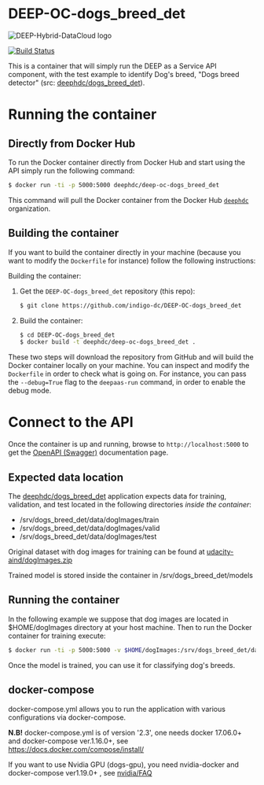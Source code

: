 DEEP-OC-dogs_breed_det
============================================

![DEEP-Hybrid-DataCloud logo](https://docs.deep-hybrid-datacloud.eu/en/latest/_static/logo.png)

[![Build Status](https://jenkins.indigo-datacloud.eu/buildStatus/icon?job=Pipeline-as-code/DEEP-OC-org/DEEP-OC-dogs_breed_det/master)](https://jenkins.indigo-datacloud.eu/job/Pipeline-as-code/job/DEEP-OC-org/job/DEEP-OC-dogs_breed_det/job/master/)

This is a container that will simply run the DEEP as a Service API component,
with the test example to identify Dog's breed, "Dogs breed detector" (src: [deephdc/dogs_breed_det](https://github.com/deephdc/dogs_breed_det)).


# Running the container

## Directly from Docker Hub

To run the Docker container directly from Docker Hub and start using the API
simply run the following command:

```bash
$ docker run -ti -p 5000:5000 deephdc/deep-oc-dogs_breed_det
```

This command will pull the Docker container from the Docker Hub
[`deephdc`](https://hub.docker.com/u/deephdc/) organization.

## Building the container

If you want to build the container directly in your machine (because you want
to modify the `Dockerfile` for instance) follow the following instructions:

Building the container:

1. Get the `DEEP-OC-dogs_breed_det` repository (this repo):

    ```bash
    $ git clone https://github.com/indigo-dc/DEEP-OC-dogs_breed_det
    ```

2. Build the container:

    ```bash
    $ cd DEEP-OC-dogs_breed_det
    $ docker build -t deephdc/deep-oc-dogs_breed_det .
    ```

These two steps will download the repository from GitHub and will build the
Docker container locally on your machine. You can inspect and modify the
`Dockerfile` in order to check what is going on. For instance, you can pass the
`--debug=True` flag to the `deepaas-run` command, in order to enable the debug
mode.

# Connect to the API

Once the container is up and running, browse to `http://localhost:5000` to get
the [OpenAPI (Swagger)](https://www.openapis.org/) documentation page.


## Expected data location

The [deephdc/dogs_breed_det](https://github.com/deephdc/dogs_breed_det) application expects
data for training, validation, and test located in the following directories _inside the container_:
*  /srv/dogs_breed_det/data/dogImages/train
*  /srv/dogs_breed_det/data/dogImages/valid
*  /srv/dogs_breed_det/data/dogImages/test

Original dataset with dog images for training can be found at [udacity-aind/dogImages.zip](https://s3-us-west-1.amazonaws.com/udacity-aind/dog-project/dogImages.zip)

Trained model is stored inside the container in
/srv/dogs_breed_det/models

## Running the container
In the following example we suppose that dog images are located in $HOME/dogImages directory at your host machine. Then to run the Docker container for training execute:

```bash
$ docker run -ti -p 5000:5000 -v $HOME/dogImages:/srv/dogs_breed_det/data/dogImages deephdc/deep-oc-dogs_breed_det deepaas-run --listen-ip=0.0.0.0
```

Once the model is trained, you can use it for classifying dog's breeds.

## docker-compose

docker-compose.yml allows you to run the application with various configurations via docker-compose.

**N.B!** docker-compose.yml is of version '2.3', one needs docker 17.06.0+ and docker-compose ver.1.16.0+, see https://docs.docker.com/compose/install/

If you want to use Nvidia GPU (dogs-gpu), you need nvidia-docker and docker-compose ver1.19.0+ , see [nvidia/FAQ](https://github.com/NVIDIA/nvidia-docker/wiki/Frequently-Asked-Questions#do-you-support-docker-compose)




